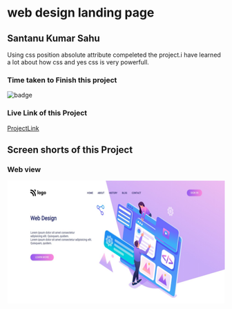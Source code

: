 # web design landing page

## Santanu Kumar Sahu

Using css position absolute attribute compeleted the project.i have learned a lot about how css and yes css is very powerfull.  

### Time taken to Finish this project
![badge](https://img.shields.io/badge/Time%20Taken-2hr25min-brightgreen)

### Live Link of this Project
[ProjectLink](https://fsjswdproject08.netlify.app)

## Screen shorts of this Project

### Web view
![Web view](/screenshots/web-view.jpg)

